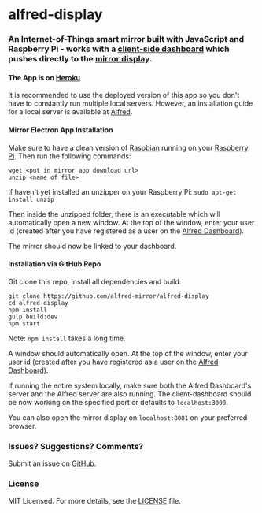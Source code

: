# alfred-display

### An Internet-of-Things smart mirror built with JavaScript and Raspberry Pi - works with a [client-side dashboard](https://github.com/alfred-mirror/alfred-dashboard) which pushes directly to the [mirror display](https://github.com/alfred-mirror/alfred-display).

#### The App is on [Heroku](http://alfred-dashboard.herokuapp.com/)
It is recommended to use the deployed version of this app so you don't have to constantly run multiple local servers. However, an installation guide for a local server is available at [Alfred](https://github.com/alfred-mirror/alfred).

#### Mirror Electron App Installation
Make sure to have a clean version of [Raspbian](https://www.raspberrypi.org/downloads/raspbian/) running on your [Raspberry Pi](https://www.raspberrypi.org/). Then run the following commands:
```
wget <put in mirror app download url>
unzip <name of file>
```
If haven't yet installed an unzipper on your Raspberry Pi: ```sudo apt-get install unzip```

Then inside the unzipped folder, there is an executable which will automatically open a new window. At the top of the window, enter your user id (created after you have registered as a user on the [Alfred Dashboard](http://alfred-dashboard.herokuapp.com/)).

The mirror should now be linked to your dashboard.

#### Installation via GitHub Repo

Git clone this repo, install all dependencies and build:
```
git clone https://github.com/alfred-mirror/alfred-display
cd alfred-display
npm install
gulp build:dev
npm start
```
Note: ```npm install``` takes a long time.

A window should automatically open. At the top of the window, enter your user id (created after you have registered as a user on the [Alfred Dashboard](http://alfred-dashboard.herokuapp.com/)).

If running the entire system locally, make sure both the Alfred Dashboard's server and the Alfred server are also running. The client-dashboard should be now working on the specified port or defaults to ```localhost:3000```.

You can also open the mirror display on ```localhost:8081``` on your preferred browser.

### Issues? Suggestions? Comments?
Submit an issue on [GitHub](https://github.com/alfred-mirror/alfred-display/issues).

### License
MIT Licensed. For more details, see the [LICENSE](https://github.com/alfred-mirror/alfred-display/blob/master/LICENSE.md) file.
